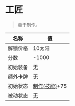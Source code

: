 # 工匠  
> 善于制作。  
  
名称  |  值  
----  |  ----  
解锁价格  |  10太阳  
分数  |  -1000  
初始装备  |  无  
额外卡牌  |  无  
初始状态  |  [制作(技能)](Skill_Crafting.md)+75  
被动状态  |  无  
